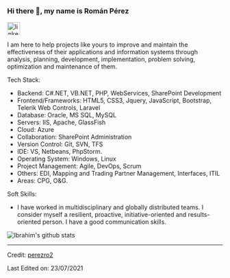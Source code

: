 ### Hi there 👋, my name is Román Pérez
[<img src='https://cdn.jsdelivr.net/npm/simple-icons@3.0.1/icons/linkedin.svg' alt='linkedin' height='30'>](https://www.linkedin.com/in/iscromanpc/)

I am here to help projects like yours to improve and maintain the effectiveness of their applications and information systems through analysis, planning, development, implementation, problem solving, optimization and maintenance of them.

Tech Stack:

- Backend: C#.NET, VB.NET, PHP, WebServices, SharePoint Development
- Frontend/Frameworks: HTML5, CSS3, Jquery, JavaScript, Bootstrap, Telerik Web Controls, Laravel
- Database: Oracle, MS SQL, MySQL
- Servers: IIS, Apache, GlassFish
- Cloud: Azure
- Collaboration: SharePoint Administration
- Version Control: Git, SVN, TFS
- IDE: VS, Netbeans, PhpStorm.
- Operating System: Windows, Linux
- Project Management: Agile, DevOps, Scrum
- Others: EDI, Mapping and Trading Partner Management, Interfaces, ITIL
- Areas: CPG, O&G.

Soft Skills:

-  I have worked in multidisciplinary and globally distributed teams. I consider myself a resilient, proactive, initiative-oriented and results-oriented person. I have a good communication skills.

![Ibrahim's github stats](https://github-readme-stats.vercel.app/api?username=perezro2&show_icons=true&theme=radical)

----
Credit: [perezro2](https://github.com/perezro2)

Last Edited on: 23/07/2021
